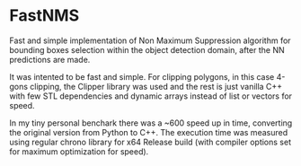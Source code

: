 # FastNMS
Fast and simple implementation of Non Maximum Suppression algorithm for bounding boxes selection within the object detection domain, after the NN predictions are made.

It was intented to be fast and simple. For clipping polygons, in this case 4-gons clipping, the Clipper library was used and the rest is just vanilla C++ with few STL dependencies and dynamic arrays instead of list or vectors for speed.

In my tiny personal benchark there was a ~600 speed up in time, converting the original version from Python to C++. The execution time was measured using regular chrono library for x64 Release build (with compiler options set for maximum optimization for speed).
